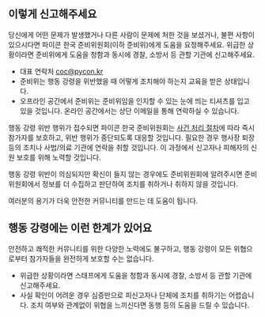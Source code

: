 ## 이렇게 신고해주세요
당신에게 어떤 문제가 발생했거나 다른 사람이 문제에 처한 것을 보셨거나, 불편 사항이 있으시다면 파이콘 한국 준비위원회(이하 준비위)에게 도움을 요청해주세요. 위급한 상황이라면 준비위에게 도움을 청함과 동시에 경찰, 소방서 등 관할 기관에 신고해주세요. 

*   대표 연락처 [coc@pycon.kr](mailto:coc@pycon.kr)
*   준비위는 행동 강령을 위반했을 때 어떻게 조치해야 하는지 교육을 받은 상태입니다.
*   오프라인 공간에서 준비위는 준비위임을 인지할 수 있는 눈에 띄는 티셔츠를 입고 있을 것입니다. 온라인 공간에서는 상단 이메일을 통해 연락하실 수 있습니다. 

행동 강령 위반 행위가 접수되면 파이콘 한국 준비위원회는 [사건 처리 절차](https://github.com/pythonkr/pycon-code-of-conduct/blob/korean/Attendee%20Procedure%20for%20incident%20handling.md)에 따라 즉시 참가자를 보호하고, 위반 행위가 중단되도록 대응할 것입니다. 필요한 경우 행사장 퇴장 등의 조치나 사법/의료 기관에 연락을 취할 것입니다. 이 과정에서 신고자나 피해자의 신원 보호를 위해 노력할 것입니다.  

행동 강령 위반이 의심되지만 확신이 들지 않는 경우에도 준비위원회에 알려주시면 준비위원회에서 정보를 더 수집하고 판단하여 조치를 취하거나 취하지 않을 것입니다.  

여러분의 용기가 더욱 안전한 커뮤니티를 만드는 데 도움이 됩니다.  

## 행동 강령에는 이런 한계가 있어요 
안전하고 쾌적한 커뮤니티를 위한 다양한 노력에도 불구하고, 행동 강령이 모든 위협으로부터 참가자들을 완전하게 보호할 수는 없습니다.
*   위급한 상황이라면 스태프에게 도움을 청함과 동시에 경찰, 소방서 등 관할 기관에 신고해주세요.
*   사실 확인이 어려운 경우 심증만으로 피신고자나 단체에 조치를 취하기는 어렵습니다. 조치 여부와 관계없이 위협을 느끼신다면 동행 등의 도움을 드릴 수 있습니다.